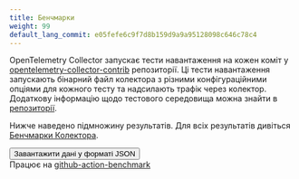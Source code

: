 ```yaml
---
title: Бенчмарки
weight: 99
default_lang_commit: e05fefe6c9f7d8b159d9a9a95128098c646c78c4
---
```


<link rel="stylesheet" href="/css/benchmarks.css">

OpenTelemetry Collector запускає тести навантаження на кожен коміт у [opentelemetry-collector-contrib](https://github.com/open-telemetry/opentelemetry-collector-contrib/) репозиторії. Ці тести навантаження запускають бінарний файл колектора з різними конфігураційними опціями для кожного тесту та надсилають трафік через колектор. Додаткову інформацію щодо тестового середовища можна знайти в [репозиторії](https://github.com/open-telemetry/opentelemetry-collector-contrib/tree/main/testbed#opentelemetry-collector-testbed).

Нижче наведено підмножину результатів. Для всіх результатів дивіться [Бенчмарки Колектора](https://open-telemetry.github.io/opentelemetry-collector-contrib/benchmarks/loadtests/).

<!-- markdownlint-disable -->

<div class="container">
  <main id="main"></main>
</div>

<footer>
  <button id="dl-button">Завантажити дані у форматі JSON</button>
  <div class="spacer"></div>
  <div class="small">Працює на <a rel="noopener"
      href="https://github.com/marketplace/actions/continuous-benchmark">github-action-benchmark</a></div>
</footer>

<script src="https://cdn.jsdelivr.net/npm/chart.js@2.9.2/dist/Chart.min.js"></script>
<script src="https://open-telemetry.github.io/opentelemetry-collector-contrib/benchmarks/loadtests/data.js"></script>
<script id="main-script">
  'use strict';
  (function () {
    const COLORS = [
      "#48aaf9",
      "#8a3ef2",
      "#78eeda",
      "#d78000",
      "#1248b3",
      "#97dbfc",
      "#006174",
      "#00b6b6",
      "#854200",
      "#f3c8ad",
      "#410472",
    ];

    function init() {
      function collectBenchesPerTestCase(entries) {
        const byGroup = new Map();
        const commitIds = [];
        for (const entry of entries) {
          const { commit, date, tool, benches } = entry;
          const commitId = commit.id.slice(0, 7);
          commitIds.push(commitId);
          for (const bench of benches) {
            const result = { commit, date, tool, bench };
            if (!bench.extra.includes("10kDPS") && !bench.extra.includes("10kSPS")){
              continue
            }
            const extraParts = bench.extra.split("/");
            let benchmarkName = extraParts[0] + " - " + bench.name;
            let byName = byGroup.get(benchmarkName);
            if (byName === undefined) {
              byName = new Map();
              byGroup.set(benchmarkName, byName);
            }
            let extraName = bench.extra
            if (extraParts.length > 1) {
              extraName = extraParts[1].split(" - ")[0]
            }
            let byCommitId = byName.get(extraName);
            if (byCommitId === undefined) {
              byCommitId = new Map();
              byCommitId.set(commitId, result)
              byName.set(extraName, byCommitId);
            } else {
              byCommitId.set(commitId, result);
            }
          }
        }
        return {
          commitIds,
          byGroup
        };
      }

      const data = window.BENCHMARK_DATA;

      // Render footer
      document.getElementById('dl-button').onclick = () => {
        const dataUrl = 'data:,' + JSON.stringify(data, null, 2);
        const a = document.createElement('a');
        a.href = dataUrl;
        a.download = 'benchmark_data.json';
        a.click();
      };

      // Prepare data points for charts
      return Object.keys(data.entries).map(name => ({
        name,
        dataSet: collectBenchesPerTestCase(data.entries[name]),
      }));
    }

    function renderAllChars(dataSets) {

      function renderGraph(parent, name, commitIds, byName) {
        const chartTitle = document.createElement('h3');
        chartTitle.textContent = name;
        parent.append(chartTitle);

        const canvas = document.createElement('canvas');
        canvas.className = 'benchmark-chart';
        parent.appendChild(canvas);

        const results = [];
        for (const [name, byCommitId] of byName.entries()) {
          results.push({
            name,
            dataset: commitIds.map(commitId => byCommitId.get(commitId) ?? null)
          });
        }
        results.sort((a, b) => a.name.localeCompare(b.name));

        const data = {
          labels: commitIds,
          datasets: results.map(({ name, dataset }, index) => {
            const color = COLORS[index % COLORS.length];

            return {
              label: name,
              data: dataset.map(d => d?.bench.value ?? null),
              fill: false,
              borderColor: color,
              backgroundColor: color,
            };
          }),
        };

        const options = {
          scales: {
            xAxes: [
              {
                scaleLabel: {
                  display: true,
                  labelString: 'commit',
                },
              }
            ],
            yAxes: [
              {
                scaleLabel: {
                  display: true,
                  labelString: results?.[0]?.dataset.find(d => d !== null)?.bench.unit ?? '',
                },
                ticks: {
                  beginAtZero: true,
                }
              }
            ],
          },
          tooltips: {
            callbacks: {
              afterTitle: items => {
                const { datasetIndex, index } = items[0];
                const data = results[datasetIndex].dataset[index];
                return '\n' + data.commit.message + '\n\n' + data.commit.timestamp + ' committed by @' + data.commit.author.username + '\n';
              },
              label: item => {
                const { datasetIndex, index, value } = item;
                const { name, dataset } = results[datasetIndex];
                const { range, unit } = dataset[index].bench;
                let label = `${name}: ${value}`;
                label += unit;
                if (range) {
                  label += ' (' + range + ')';
                }
                return label;
              },
            }
          },
          legend: {
            display: true,
            position: "right"
          }
        };

        new Chart(canvas, {
          type: 'line',
          data,
          options,
        });
      }

      function renderBenchSet(name, benchSet, main) {
        const setElem = document.createElement('div');
        setElem.className = 'benchmark-set';
        main.appendChild(setElem);

        const graphsElem = document.createElement('div');
        graphsElem.className = 'benchmark-graphs';
        setElem.appendChild(graphsElem);

        const { commitIds, byGroup } = benchSet;
        const groups = [];
        for (const [name, byName] of byGroup.entries()) {
          groups.push({ name, byName });
        }
        groups.sort((a, b) => a.name.localeCompare(b.name));

        for (const { name, byName } of groups) {
          renderGraph(graphsElem, name, commitIds, byName);
        }
      }

      const main = document.getElementById('main');
      for (const { name, dataSet } of dataSets) {
        renderBenchSet(name, dataSet, main);
      }
    }

    renderAllChars(init()); // Start
  })();
</script>
